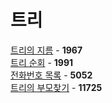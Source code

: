 # 트리
[트리의 지름](https://github.com/wayandway/algorithms-cpp/blob/master/BOJ/Tree/1967.cpp) - **1967** <br>
[트리 순회](https://github.com/wayandway/algorithms-cpp/blob/master/BOJ/Tree/1991.cpp) - **1991** <br>
[전화번호 목록](https://github.com/wayandway/algorithms-cpp/blob/master/BOJ/Tree/5052.cpp) - **5052** <br>
[트리의 부모찾기](https://github.com/wayandway/algorithms-cpp/blob/master/BOJ/Tree/11725.cpp) - **11725** <br>
